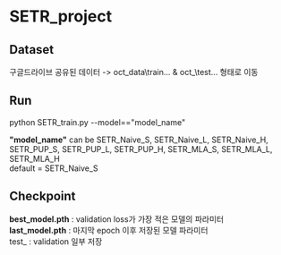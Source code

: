 # SETR_project

## Dataset <br />
 구글드라이브 공유된 데이터 -> oct_data\train\... & oct_\test\... 형태로 이동

## Run
python SETR_train.py --model=="model_name"

**"model_name"** can be SETR_Naive_S, SETR_Naive_L, SETR_Naive_H, SETR_PUP_S,  SETR_PUP_L, SETR_PUP_H, SETR_MLA_S, SETR_MLA_L, SETR_MLA_H <br />
default = SETR_Naive_S

## Checkpoint

**best_model.pth** : validation loss가 가장 적은 모델의 파라미터<br />
**last_model.pth** : 마지막 epoch 이후 저장된 모델 파라미터<br />
test_ : validation 일부 저장

